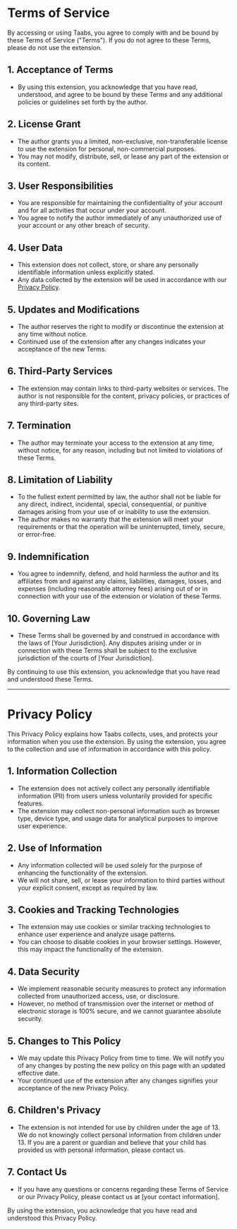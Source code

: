 # Terms of Service

By accessing or using Taabs, you agree to comply with and be bound by these Terms of Service ("Terms"). If you do not agree to these Terms, please do not use the extension.

## 1. Acceptance of Terms
- By using this extension, you acknowledge that you have read, understood, and agree to be bound by these Terms and any additional policies or guidelines set forth by the author.

## 2. License Grant
- The author grants you a limited, non-exclusive, non-transferable license to use the extension for personal, non-commercial purposes.
- You may not modify, distribute, sell, or lease any part of the extension or its content.

## 3. User Responsibilities
- You are responsible for maintaining the confidentiality of your account and for all activities that occur under your account.
- You agree to notify the author immediately of any unauthorized use of your account or any other breach of security.

## 4. User Data
- This extension does not collect, store, or share any personally identifiable information unless explicitly stated.
- Any data collected by the extension will be used in accordance with our [Privacy Policy](#privacy-policy).

## 5. Updates and Modifications
- The author reserves the right to modify or discontinue the extension at any time without notice.
- Continued use of the extension after any changes indicates your acceptance of the new Terms.

## 6. Third-Party Services
- The extension may contain links to third-party websites or services. The author is not responsible for the content, privacy policies, or practices of any third-party sites.

## 7. Termination
- The author may terminate your access to the extension at any time, without notice, for any reason, including but not limited to violations of these Terms.

## 8. Limitation of Liability
- To the fullest extent permitted by law, the author shall not be liable for any direct, indirect, incidental, special, consequential, or punitive damages arising from your use of or inability to use the extension.
- The author makes no warranty that the extension will meet your requirements or that the operation will be uninterrupted, timely, secure, or error-free.

## 9. Indemnification
- You agree to indemnify, defend, and hold harmless the author and its affiliates from and against any claims, liabilities, damages, losses, and expenses (including reasonable attorney fees) arising out of or in connection with your use of the extension or violation of these Terms.

## 10. Governing Law
- These Terms shall be governed by and construed in accordance with the laws of [Your Jurisdiction]. Any disputes arising under or in connection with these Terms shall be subject to the exclusive jurisdiction of the courts of [Your Jurisdiction].

By continuing to use this extension, you acknowledge that you have read and understood these Terms.

---

# Privacy Policy


This Privacy Policy explains how Taabs collects, uses, and protects your information when you use the extension. By using the extension, you agree to the collection and use of information in accordance with this policy.

## 1. Information Collection
- The extension does not actively collect any personally identifiable information (PII) from users unless voluntarily provided for specific features.
- The extension may collect non-personal information such as browser type, device type, and usage data for analytical purposes to improve user experience.

## 2. Use of Information
- Any information collected will be used solely for the purpose of enhancing the functionality of the extension.
- We will not share, sell, or lease your information to third parties without your explicit consent, except as required by law.

## 3. Cookies and Tracking Technologies
- The extension may use cookies or similar tracking technologies to enhance user experience and analyze usage patterns.
- You can choose to disable cookies in your browser settings. However, this may impact the functionality of the extension.

## 4. Data Security
- We implement reasonable security measures to protect any information collected from unauthorized access, use, or disclosure.
- However, no method of transmission over the internet or method of electronic storage is 100% secure, and we cannot guarantee absolute security.

## 5. Changes to This Policy
- We may update this Privacy Policy from time to time. We will notify you of any changes by posting the new policy on this page with an updated effective date.
- Your continued use of the extension after any changes signifies your acceptance of the new Privacy Policy.

## 6. Children's Privacy
- The extension is not intended for use by children under the age of 13. We do not knowingly collect personal information from children under 13. If you are a parent or guardian and believe that your child has provided us with personal information, please contact us.

## 7. Contact Us
- If you have any questions or concerns regarding these Terms of Service or our Privacy Policy, please contact us at [your contact information].

By using the extension, you acknowledge that you have read and understood this Privacy Policy.
